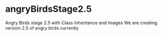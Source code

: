# angryBirdsStage2.5
Angry Birds stage 2.5 with Class Inheritance and Images
We are creating version 2.5 of angry birds currently
